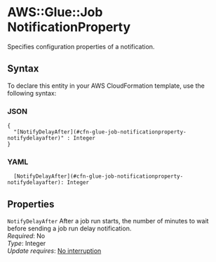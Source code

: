 # AWS::Glue::Job NotificationProperty<a name="aws-properties-glue-job-notificationproperty"></a>

Specifies configuration properties of a notification\.

## Syntax<a name="aws-properties-glue-job-notificationproperty-syntax"></a>

To declare this entity in your AWS CloudFormation template, use the following syntax:

### JSON<a name="aws-properties-glue-job-notificationproperty-syntax.json"></a>

```
{
  "[NotifyDelayAfter](#cfn-glue-job-notificationproperty-notifydelayafter)" : Integer
}
```

### YAML<a name="aws-properties-glue-job-notificationproperty-syntax.yaml"></a>

```
  [NotifyDelayAfter](#cfn-glue-job-notificationproperty-notifydelayafter): Integer
```

## Properties<a name="aws-properties-glue-job-notificationproperty-properties"></a>

`NotifyDelayAfter` <a name="cfn-glue-job-notificationproperty-notifydelayafter"></a>
After a job run starts, the number of minutes to wait before sending a job run delay notification\.  
_Required_: No  
_Type_: Integer  
_Update requires_: [No interruption](https://docs.aws.amazon.com/AWSCloudFormation/latest/UserGuide/using-cfn-updating-stacks-update-behaviors.html#update-no-interrupt)
